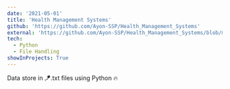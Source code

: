 ```yaml
---
date: '2021-05-01'
title: 'Health Management Systems'
github: 'https://github.com/Ayon-SSP/Health_Management_Systems'
external: 'https://github.com/Ayon-SSP/Health_Management_Systems/blob/main/README.md'
tech:
  - Python
  - File Handling
showInProjects: True
---
```


Data store in 🪁.txt files using Python 🔥
